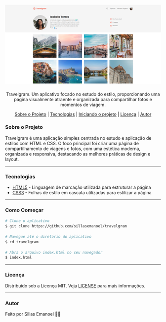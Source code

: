<h1 align="center">
    <img src="./travelgram.png">
</h1>
<p align="center">Travelgram. Um aplicativo focado no estudo do estilo, proporcionando uma página visualmente atraente e organizada para compartilhar fotos e momentos de viagem.</p>
<p align="center">
 <a href="#sobre-o-projeto">Sobre o Projeto</a> |
 <a href="#tecnologias">Tecnologias</a> |
 <a href="#iniciando-o-projeto">Iniciando o projeto</a> |
 <a href="#licença">Licença</a> |
 <a href="#autor">Autor</a> 
</p>

### Sobre o Projeto

Travelgram é uma aplicação simples centrada no estudo e aplicação de estilos com HTML e CSS. O foco principal foi criar uma página de compartilhamento de viagens e fotos, com uma estética moderna, organizada e responsiva, destacando as melhores práticas de design e layout.

---

### Tecnologias

- [HTML5](https://developer.mozilla.org/en-US/docs/Web/Guide/HTML/HTML5) - Linguagem de marcação utilizada para estruturar a página
- [CSS3](https://developer.mozilla.org/en-US/docs/Web/CSS) - Folhas de estilo em cascata utilizadas para estilizar a página

---

### Como Começar

```bash
# Clone o aplicativo
$ git clone https://github.com/sillasemanoel/travelgram

# Navegue até o diretório do aplicativo
$ cd travelgram

# Abra o arquivo index.html no seu navegador
$ index.html
```

---

### Licença

Distribuído sob a Licença MIT. Veja [LICENSE](LICENSE) para mais informações.

---

### Autor

Feito por Sillas Emanoel 👋🏽
